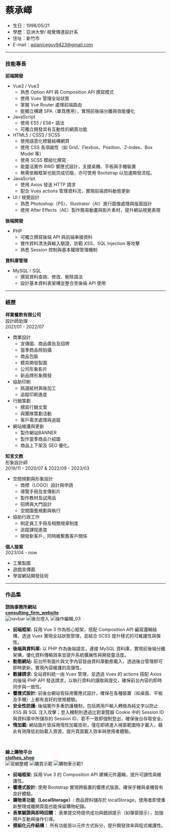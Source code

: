 # 蔡承嶧
- 生日：1998/05/21
- 學歷：亞洲大學/ 視覺傳達設計系
- 住址：新竹市
- E-mail：asianiceguy9423@gmail.com 
<hr>

### 技能專長
**前端開發**
<BR>
   * Vue2 / Vue3
      * 熟悉 Option API 與 Composition API 撰寫模式
      * 使用 Vuex 管理全站狀態
      * 掌握 Vue Router 處理前端路由
      * 能獨立構建 SPA（單頁應用），實現前後端分離與效能優化
   * JavaScript
      * 使用 ES5 / ES6+ 語法
      * 可獨立開發具有互動性的網頁功能
   * HTML5 / CSS3 / SCSS
      * 使用語意化標籤結構網頁
      * 使用 CSS 各項屬性（如 Grid、Flexbox、Position、Z-index、Box Model 等）
      * 使用 SCSS 模組化撰寫
      * 能靈活實作 RWD 響應式設計，支援桌機、平板與手機裝置
      * 無需依賴框架也能完成切版，亦可使用 Bootstrap 以加速開發流程。
   * JavaScript
      * 使用 Axios 發送 HTTP 請求
      * 配合 Vuex actions 管理資料流，實現前端資料動態更新
   * UI / 視覺設計
      * 熟悉 Photoshop（PS）、Illustrator（AI）進行圖像處理與版面設計
      * 使用 After Effects（AE）製作簡易動畫與影片素材，提升網站視覺表現

**後端開發**
<BR>
   * PHP
      * 可獨立撰寫後端 API 與前端串接資料
      * 實作資料清洗與輸入驗證，防範 XSS、SQL Injection 等攻擊
      * 熟悉 Session 控制與基本權限管理機制

**資料庫管理**
<BR>
   * MySQL / SQL
      * 撰寫資料查詢、修改、刪除語法
      * 設計基本資料表架構並整合至後端 API 使用
<hr>

### 經歷
**祥業餐飲有限公司**
<BR>
設計師助理
<BR>
2021/01 - 2022/07
<BR>
   * 商業設計
      * 宣傳圖、商品廣告及招牌
      * 當季商品照拍攝
      * 商品包裝
      * 模具開發製圖
      * 公司形象影片
      * 新品牌形象開發
   * 協助印刷
      * 挑選紙材與後加工
      * 追蹤印刷進度
   * 行銷策劃
      * 撰寫行銷文案
      * 與團隊策劃活動
      * 客戶需求處理與追蹤
   * 網站維護與更新
      * 製作網站BANNER
      * 製作當季商品介紹圖
      * 商品上下架及 SEO 優化。

**知言文教**
<BR>
形象設計師
<BR>
2019/11 - 2020/07 & 2022/09 - 2023/03
<BR>
   * 空間規劃與形象設計
      * 商標（LOGO）設計與申請
      * 導覽手冊及宣傳影片
      * 製作教材及試用品
      * 招牌與大門設計
      * 空間園藝規劃與執行
   * 協助行政工作
      * 制定員工手冊及相關規章制度
      * 追蹤課程進度
      * 開發新客戶，同時維繫舊客戶關係

**個人接案**
<BR>
2023/04 - now
<BR>
   * 工業製圖
   * 遊戲宣傳圖
   * 學習網站開發技術
<hr>

### 作品集
**諮詢事務所網站**
<BR>
  <a href="https://github.com/asianiceguy9423/consulting_firm_website/tree/main" target="blank"><B>consulting_firm_website</B></a> <BR>
  ![navbar ](https://github.com/user-attachments/assets/7e74e135-c8a0-4624-b934-837b2415a445)
  ![後台燈入](https://github.com/user-attachments/assets/2c852118-76ab-4a15-8538-388d55f05d4f)
  ![操作編輯_03](https://github.com/user-attachments/assets/31200607-fe9b-4b81-a42f-9eba98ed654d)

- **前端框架:**  採用 Vue 3 作為核心框架，搭配 Composition API 編寫邏輯結構，透過 Vuex 實現全站狀態管理，並結合 SCSS 提升樣式的可維護性與彈性。
- **後端與資料庫:** 以 PHP 作為後端語言，連接 MySQL 資料庫，實現前後端分離架構，優化資料傳輸效率並提升系統擴展性與開發靈活度。
- **動態網站:** 前台所有圖片與文字內容皆由資料庫動態載入，透過後台管理即可即時更新，實現內容維護的高彈性。
- **數據請求:** 全站資料統一由 Vuex 管理，並透過 Vuex 的 actions 搭配 Axios 向後端 PHP API 發送請求，以執行資料的讀取與提交，確保前台內容的即時同步與一致性。
- **響應式設計:** 前後台網站皆採用響應式設計，確保在各種裝置（如桌面、平板及手機）上都有良好的使用體驗。
- **安全性防護:** 後端實作多重防護機制，包括將用戶輸入轉換為純文字以防止 XSS 與 SQL 注入攻擊；登入機制則透過比對瀏覽器 Cookie 中的 Session ID 與資料庫中所儲存的 Session ID，若不一致即強制登出，確保後台存取安全。
- **惰加載:** 網站圖片皆採用惰性加載技術，僅在即將進入視窗範圍時才載入，藉此有效降低初始載入資源，提升頁面載入效率與使用者體驗。
<BR>

**線上購物平台**
<BR>
 <a href="https://github.com/asianiceguy9423/clothes_shop/tree/main" target="blank"><B>clothes_shop</B></a> <BR>
 ![官網整體](https://github.com/user-attachments/assets/4e383349-e0a6-46e6-9e09-a774aa7472ea)
 ![購買示範](https://github.com/user-attachments/assets/452acd8c-5996-463b-a819-4904d099609c)
 ![購物車示範1](https://github.com/user-attachments/assets/406b734a-2b6a-4a8b-af35-c9d5f1cd14ad)

 - **前端框架:** 採用 Vue 3 的 Composition API 建構元件邏輯，提升可讀性與維護性。
- **響應式設計:** 使用 Bootstrap 實現跨裝置的響應式版面，確保手機與桌機皆有良好體驗。
- **購物車功能（LocalStorage）:** 商品資料儲存於 localStorage，使用者即使重新整理或離開頁面也能保留購物紀錄。
- **表單驗證與即時回饋：** 表單提交時提供成功與錯誤提示（如彈窗提示），加強用戶互動與操作引導。
- **模組化元件結構：** 所有功能皆以元件方式拆分，提升開發效率與程式維護性。

